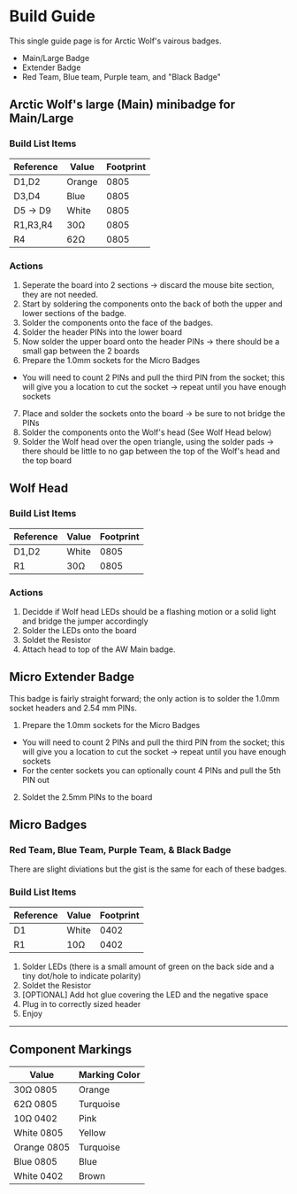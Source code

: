 # Build Guide
This single guide page is for Arctic Wolf's vairous badges.
* Main/Large Badge
* Extender Badge
* Red Team, Blue team, Purple team, and "Black Badge"

## Arctic Wolf's large (Main) minibadge for Main/Large 

### Build List Items
| Reference | Value | Footprint |
| --- | --- | --- |
| D1,D2 | Orange | 0805 |
| D3,D4 | Blue | 0805 |
| D5 -> D9 | White | 0805 |
| R1,R3,R4 | 30Ω | 0805 |
| R4 | 62Ω | 0805 |

###  Actions
1. Seperate the board into 2 sections -> discard the mouse bite section, they are not needed.
2. Start by soldering the components onto the back of both the upper and lower sections of the badge.
3. Solder the components onto the face of the badges.
4. Solder the header PINs into the lower board
5. Now solder the upper board onto the header PINs -> there should be a small gap between the 2 boards
6. Prepare the 1.0mm sockets for the Micro Badges
  - You will need to count 2 PINs and pull the third PIN from the socket; this will give you a location to cut the socket -> repeat until you have enough sockets
7. Place and solder the sockets onto the board -> be sure to not bridge the PINs
8. Solder the components onto the Wolf's head (See Wolf Head below)
9. Solder the Wolf head over the open triangle, using the solder pads -> there should be little to no gap between the top of the Wolf's head and the top  board

## Wolf Head
### Build List Items
| Reference | Value | Footprint |
| --- | --- | --- |
| D1,D2 | White | 0805 |
| R1 | 30Ω  | 0805 |

 ### Actions
 1. Decidde if Wolf head LEDs should be a flashing motion or a solid light and bridge the jumper accordingly
 2. Solder the LEDs onto the board
 3. Soldet the Resistor
 4. Attach head to top of the AW Main badge.
 
## Micro Extender Badge

This badge is fairly straight forward; the only action is to solder the 1.0mm socket headers and 2.54 mm PINs.
1. Prepare the 1.0mm sockets for the Micro Badges
  - You will need to count 2 PINs and pull the third PIN from the socket; this will give you a location to cut the socket -> repeat until you have enough sockets
  - For the center sockets you can optionally count 4 PINs and pull the 5th PIN out
2. Soldet the 2.5mm PINs to the board

## Micro Badges
### Red Team, Blue Team, Purple Team, & Black Badge
There are slight diviations but the gist is the same for each of these badges.

### Build List Items
| Reference | Value | Footprint |
| --- | --- | --- |
| D1 | White | 0402 |
| R1 | 10Ω  | 0402 |

1. Solder LEDs (there is a small amount of green on the back side and a tiny dot/hole to indicate polarity)
2. Soldet the Resistor
3. [OPTIONAL] Add hot glue covering the LED and the negative space
4. Plug in to correctly sized header
5. Enjoy

-----

## Component Markings
| Value | Marking Color |
| --- | --- |
| 30Ω 0805 | Orange |
| 62Ω 0805 | Turquoise |
| 10Ω 0402 | Pink |
| White 0805 | Yellow |
| Orange 0805 | Turquoise |
| Blue 0805 | Blue |
| White 0402 | Brown |
